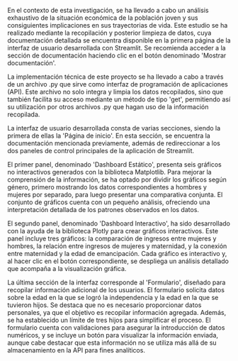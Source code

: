 En el contexto de esta investigación, se ha llevado a cabo un análisis exhaustivo de la situación económica de la población joven y sus consiguientes implicaciones en sus trayectorias de vida. Este estudio se ha realizado mediante la recopilación y posterior limpieza de datos, cuya documentación detallada se encuentra disponible en la primera página de la interfaz de usuario desarrollada con Streamlit. Se recomienda acceder a la sección de documentación haciendo clic en el botón denominado 'Mostrar documentación'.

La implementación técnica de este proyecto se ha llevado a cabo a través de un archivo .py que sirve como interfaz de programación de aplicaciones (API). Este archivo no solo integra y limpia los datos recopilados, sino que también facilita su acceso mediante un método de tipo 'get', permitiendo así su utilización por otros archivos .py que hagan uso de la información recopilada.

La interfaz de usuario desarrollada consta de varias secciones, siendo la primera de ellas la 'Página de inicio'. En esta sección, se encuentra la documentación mencionada previamente, además de redireccionar a los dos paneles de control principales de la aplicación de Streamlit.

El primer panel, denominado 'Dashboard Estático', presenta seis gráficos no interactivos generados con la biblioteca Matplotlib. Para mejorar la comprensión de la información, se ha optado por dividir los gráficos según género, primero mostrando los datos correspondientes a hombres y mujeres por separado, para luego presentar una comparativa conjunta. El conjunto de gráficos cuenta con un pequeño análisis, ofreciendo una interpretación detallada de los patrones observados en los datos.

El segundo panel, denominado 'Dashboard Interactivo', ha sido desarrollado con la ayuda de la biblioteca Plotly para crear gráficos interactivos. Este panel incluye tres gráficos: la comparación de ingresos entre mujeres y hombres, la relación entre ingresos de mujeres y maternidad, y la conexión entre maternidad y la edad de emancipación. Cada gráfico es interactivo y, al hacer clic en el botón correspondiente, se despliega un análisis detallado que acompaña a la visualización gráfica.

La última sección de la interfaz corresponde al 'Formulario', diseñado para recopilar información adicional de los usuarios. El formulario solicita datos sobre la edad en la que se logró la independencia y la edad en la que se tuvieron hijos. Se destaca que no es necesario proporcionar datos personales, ya que el objetivo es recopilar información agregada. Además, se ha establecido un límite de tres hijos para simplificar el proceso. El formulario cuenta con validaciones para asegurar la introducción de datos numéricos, y se incluye un botón para visualizar la información enviada, aunque cabe destacar que esta información no se utiliza más allá de su almacenamiento en la API para fines analíticos.

